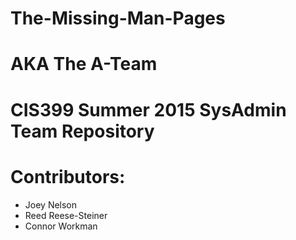 # The-Missing-Man-Pages
# AKA The A-Team
# CIS399 Summer 2015 SysAdmin Team Repository
# Contributors:
*	Joey Nelson
*	Reed Reese-Steiner
*	Connor Workman

